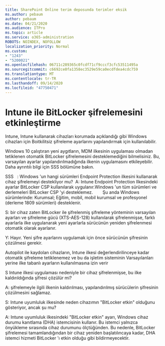 ```yaml
---
title: SharePoint Online terim deposunda terimler eksik
ms.author: pebaum
author: pebaum
ms.date: 04/21/2020
ms.audience: ITPro
ms.topic: article
ms.service: o365-administration
ROBOTS: NOINDEX, NOFOLLOW
localization_priority: Normal
ms.custom:
- "1243"
- "5200021"
ms.openlocfilehash: 06711c289365c0fcdf71cf9cccf3cfc53511495a
ms.sourcegitcommit: c6692ce0fa1358ec3529e59ca0ecdfdea4cdc759
ms.translationtype: MT
ms.contentlocale: tr-TR
ms.lasthandoff: 09/14/2020
ms.locfileid: "47750471"
---
```

# <a name="enabling-bitlocker-encryption-with-intune"></a>Intune ile BitLocker şifrelemesini etkinleştirme

Intune, Intune kullanarak cihazları korumada açıklandığı gibi Windows cihazları için Boitkilitsiz şifreleme ayarlarını yapılandırmak için kullanılabilir.

Windows 10 çalıştıran yeni aygıtların, MDM ilkesinin uygulaması olmadan tetiklenen otomatik BitLocker şifrelemesini desteklemediğini bilmelisiniz. Bu, varsayılan ayarlar yapılandırılmadığında ilkenin uygulamasını etkileyebilir. Daha ayrıntılı bilgi için SSS bölümüne bakın.


SSS   : Windows 'un hangi sürümleri Endpoint Protection ilkesini kullanarak cihaz şifrelemeyi destekliyor mu?
 A: Intune Endpoint Protection Ilkesindeki ayarlar BitLocker CSP kullanılarak uygulanır.Windows 'un tüm sürümleri ve derlemeleri BitLocker CSP 'yi desteklemez. 
      Şu anda Windows sürümlerinde: Kurumsal; Eğitim, mobil, mobil kurumsal ve profesyonel (derleme 1809 sürümleri) desteklenir.




S: bir cihaz zaten BitLocker ile şifrelenmiş şifreleme yönteminin varsayılan ayarları ve şifreleme gücü (XTS-AES-128) kullanılarak şifrelenmişse, farklı ayarlarla ilke uygulanarak yeni ayarlarla sürücünün yeniden şifrelenmesi otomatik olarak ayarlanır.

Y: Hayır. Yeni şifre ayarlarını uygulamak için önce sürücünün şifresinin çözülmesi gerekir.

Autopilot ile kaydolan cihazların, Intune ilkesi değerlendirilinceye kadar otomatik şifreleme tetiklenemez ve bu da işletim sisteminin Varsayılanları yerine ilke tabanlı ayarların kullanılmasına izin verir




S Intune ilkesi uygulaması nedeniyle bir cihaz şifrelenmişse, bu ilke kaldırıldığında şifresi çözülür mi?

A: şifrelemeyle ilgili ilkenin kaldırılması, yapılandırılmış sürücülerin şifresinin çözülmesini sağlamaz.




S: Intune uyumluluk ilkesinde neden cihazımın "BitLocker etkin" olduğunu gösteriyor, ancak şu mu?

A: Intune uyumluluk ilkesindeki "BitLocker etkin" ayarı, Windows cihaz durumu kanıtlama (DHA) istemcisinin kullanır. Bu istemci yalnızca önyükleme sırasında cihaz durumunu ölçtüğünden. Bu nedenle, BitLocker şifrelemesi tamamlandığından bir cihaz yeniden başlatılıncaya kadar, DHA istemci hizmeti BitLocker 'ı etkin olduğu gibi bildirmeyecektir.